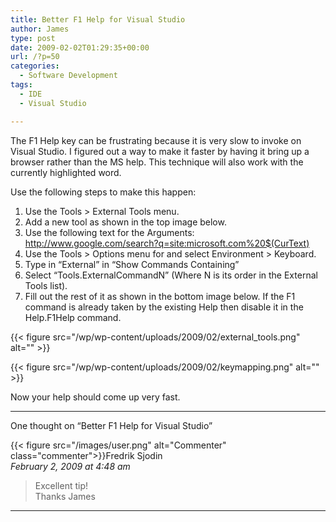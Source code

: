 ```yaml
---
title: Better F1 Help for Visual Studio
author: James
type: post
date: 2009-02-02T01:29:35+00:00
url: /?p=50
categories:
  - Software Development
tags:
  - IDE
  - Visual Studio

---
```

The F1 Help key can be frustrating because it is very slow to invoke on Visual Studio. I figured out a way to make it faster by having it bring up a browser rather than the MS help. This technique will also work with the currently highlighted word.

Use the following steps to make this happen:

  1. Use the Tools > External Tools menu.
  2. Add a new tool as shown in the top image below.
  3. Use the following text for the Arguments: http://www.google.com/search?q=site:microsoft.com%20$(CurText)
  4. Use the Tools > Options menu for and select Environment > Keyboard.
  5. Type in &#8220;External&#8221; in &#8220;Show Commands Containing&#8221;
  6. Select &#8220;Tools.ExternalCommandN&#8221; (Where N is its order in the External Tools list).
  7. Fill out the rest of it as shown in the bottom image below. If the F1 command is already taken by the existing Help then disable it in the Help.F1Help command.

{{< figure src="/wp/wp-content/uploads/2009/02/external_tools.png" alt="" >}}

{{< figure src="/wp/wp-content/uploads/2009/02/keymapping.png" alt="" >}}

Now your help should come up very fast.

****

One thought on “Better F1 Help for Visual Studio”

{{< figure src="/images/user.png" alt="Commenter" class="commenter">}}Fredrik Sjodin  
_February 2, 2009 at 4:48 am_

>Excellent tip!  
Thanks James

****